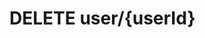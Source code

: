 #  DELETE user/{userId}

<api-endpoint openapi-path="../../../src/main/resources/backend_flashpomo-openapi.yaml" method="DELETE" endpoint="/user/{userId}"/>
